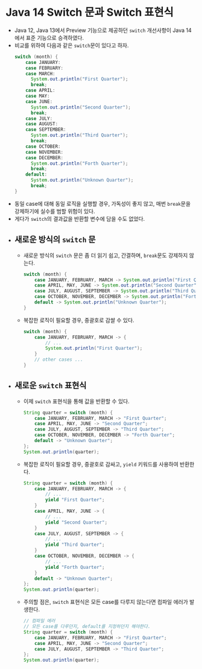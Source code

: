 # **Java 14 Switch 문과 Switch 표현식**
- Java 12, Java 13에서 Preview 기능으로 제공하던 `switch` 개선사항이 Java 14에서 표준 기능으로 승격하였다.
- 비교를 위하여 다음과 같은 `switch`문이 있다고 하자.
  ~~~java
  switch (month) {
      case JANUARY:
      case FEBRUARY:
      case MARCH:
        System.out.println("First Quarter");
        break;
      case APRIL:
      case MAY:
      case JUNE:
        System.out.println("Second Quarter");
        break;
      case JULY:
      case AUGUST:
      case SEPTEMBER:
        System.out.println("Third Quarter");
        break;
      case OCTOBER:
      case NOVEMBER:
      case DECEMBER:
        System.out.println("Forth Quarter");
        break;
      default:
        System.out.println("Unknown Quarter");
        break;
  }
  ~~~
- 동일 case에 대해 동일 로직을 실행할 경우, 가독성이 좋지 않고, 매번 `break`문을 강제하기에 실수를 범할 위험이 있다.
- 게다가 `switch`의 결과값을 반환할 변수에 담을 수도 없었다.
- ## **새로운 방식의 `switch` 문**
  - 새로운 방식의 `switch` 문은 좀 더 읽기 쉽고, 간결하며, `break`문도 강제하지 않는다.
    ~~~java
    switch (month) {
        case JANUARY, FEBRUARY, MARCH -> System.out.println("First Quarter");
        case APRIL, MAY, JUNE -> System.out.println("Second Quarter");
        case JULY, AUGUST, SEPTEMBER -> System.out.println("Third Quarter");
        case OCTOBER, NOVEMBER, DECEMBER -> System.out.println("Forth Quarter");
        default -> System.out.println("Unknown Quarter");
    }
    ~~~
  - 복잡한 로직이 필요할 경우, 중괄호로 감쌀 수 있다.
    ~~~java
    switch (month) {
        case JANUARY, FEBRUARY, MARCH -> {
            // ...
            System.out.println("First Quarter");
        }
        // other cases ...
    }
    ~~~
- ## **새로운 `switch` 표현식**
  - 이제 `switch` 표현식을 통해 값을 반환할 수 있다.
    ~~~java
    String quarter = switch (month) {
        case JANUARY, FEBRUARY, MARCH -> "First Quarter";
        case APRIL, MAY, JUNE -> "Second Quarter";
        case JULY, AUGUST, SEPTEMBER -> "Third Quarter";
        case OCTOBER, NOVEMBER, DECEMBER -> "Forth Quarter";
        default -> "Unknown Quarter";
    };
    System.out.println(quarter);
    ~~~
  - 복잡한 로직이 필요할 경우, 중괄호로 감싸고, `yield` 키워드를 사용하여 반환한다.
    ~~~java
    String quarter = switch (month) {
        case JANUARY, FEBRUARY, MARCH -> {
            // ...
            yield "First Quarter";
        }
        case APRIL, MAY, JUNE -> {
            // ...
            yield "Second Quarter";
        }
        case JULY, AUGUST, SEPTEMBER -> {
            // ...
            yield "Third Quarter";
        }
        case OCTOBER, NOVEMBER, DECEMBER -> {
            // ...
            yield "Forth Quarter";
        }
        default -> "Unknown Quarter";
    };
    System.out.println(quarter);
    ~~~
  - 주의할 점은, `switch` 표현식은 모든 case를 다루지 않는다면 컴파일 에러가 발생한다.
    ~~~java
    // 컴파일 에러
    // 모든 case를 다루던지, default를 지정하던지 해야한다.
    String quarter = switch (month) {
        case JANUARY, FEBRUARY, MARCH -> "First Quarter";
        case APRIL, MAY, JUNE -> "Second Quarter";
        case JULY, AUGUST, SEPTEMBER -> "Third Quarter";
    };
    System.out.println(quarter);
    ~~~